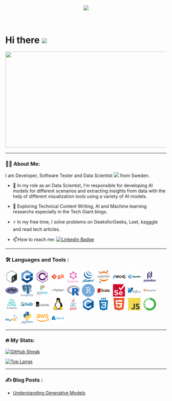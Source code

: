 <div id="header" align="center">
  <img src="https://media.giphy.com/media/M9kgjEsLG6LMbYC9dl/giphy.gif" />
</div>


<br/>
<img src="https://komarev.com/ghpvc/?username=baraki-weldat&style=flat-square&color=blue" alt=""/>

<h1>
  Hi there
  <img src="https://media.giphy.com/media/hvRJCLFzcasrR4ia7z/giphy.gif" width="30px"/>
</h1>
<div align="center">
  <img src="https://media.giphy.com/media/dWesBcTLavkZuG35MI/giphy.gif" width="600" height="300"/>
</div>

--- 

### :man_technologist: About Me:
I am Developer, Software Tester and Data Scientist <img src="https://media.giphy.com/media/WUlplcMpOCEmTGBtBW/giphy.gif" width="30"> from Sweden.
- :telescope: In my role as an Data Scientist, I’m responsible for developing AI models for different scenarios and extracting insights from data with the help of different visualization tools using a variety of AI models.

- :seedling: Exploring Technical Content Writing, AI and Machine learning researchs especially in the Tech Giant blogs. 

- :zap: In my free time, I solve problems on GeeksforGeeks, Leet, kagggle and read tech articles.

- :mailbox:How to reach me: [![Linkedin Badge](https://img.shields.io/badge/LinkedIn-blue?logoColor=white&label=baraki)](https://www.linkedin.com/in/weldatb/)

---

### :hammer_and_wrench: Languages and Tools :
<div>
  <img src="https://github.com/devicons/devicon/blob/master/icons/bash/bash-original.svg" title="Bash" alt="Bash" width="40" height="40"/>&nbsp;
 <img src="https://github.com/devicons/devicon/blob/master/icons/cplusplus/cplusplus-original.svg " title="C++" alt="C++" width="40" height="40"/>&nbsp;
 <img src="https://github.com/devicons/devicon/blob/master/icons/csharp/csharp-line.svg " title="C#" alt="C#" width="40" height="40"/>&nbsp;
 <img src="https://github.com/devicons/devicon/blob/master/icons/git/git-plain-wordmark.svg " title="Git" alt="Git" width="40" height="40"/>&nbsp;
 <img src="https://github.com/devicons/devicon/blob/master/icons/graphql/graphql-plain-wordmark.svg" title="GraphQL" alt="GraphQL" width="40" height="40"/>&nbsp;
 <img src="https://github.com/devicons/devicon/blob/master/icons/jquery/jquery-plain-wordmark.svg " title="JQuery" alt="JQuery" width="40" height="40"/>&nbsp;
 <img src="https://github.com/devicons/devicon/blob/master/icons/jupyter/jupyter-original-wordmark.svg" title="Jupyter" alt="Jupyter" width="40" height="40"/>&nbsp;
 <img src="https://github.com/devicons/devicon/blob/master/icons/neo4j/neo4j-original-wordmark.svg" title="Neo4j" alt="Neo4j" width="40" height="40"/>&nbsp;
 <img src="https://github.com/devicons/devicon/blob/master/icons/numpy/numpy-original-wordmark.svg" title="Numpy" alt="Numpy" width="40" height="40"/>&nbsp;
 <img src="https://github.com/devicons/devicon/blob/master/icons/pandas/pandas-original-wordmark.svg " title="Pandas" alt="Pandas" width="40" height="40"/>&nbsp;
 <img src="https://github.com/devicons/devicon/blob/master/icons/php/php-original.svg" title="PHP" alt="PHP" width="40" height="40"/>&nbsp;
 <img src="https://github.com/devicons/devicon/blob/master/icons/postgresql/postgresql-plain-wordmark.svg " title="PostgreSQL" alt="PostgreSQL" width="40" height="40"/>&nbsp;
 <img src="https://github.com/devicons/devicon/blob/master/icons/pytest/pytest-original-wordmark.svg " title="Pytest" alt="Pytest" width="40" height="40"/>&nbsp;
<img src="https://github.com/devicons/devicon/blob/master/icons/pytorch/pytorch-original-wordmark.svg" title="PyTorch" alt="PyTorch" width="40" height="40"/>&nbsp;
<img src="https://github.com/devicons/devicon/blob/master/icons/r/r-original.svg" title="R" alt="R" width="40" height="40"/>&nbsp;
<img src="https://github.com/devicons/devicon/blob/master/icons/rstudio/rstudio-plain.svg " title="RStudio" alt="RStudio" width="40" height="40"/>&nbsp;
<img src="https://github.com/devicons/devicon/blob/master/icons/scala/scala-original-wordmark.svg " title="Scala" alt="Scala" width="40" height="40"/>&nbsp;
<img src="https://github.com/devicons/devicon/blob/master/icons/selenium/selenium-original.svg " title="Selenium" alt="Selenium" width="40" height="40"/>&nbsp;
<img src="https://github.com/devicons/devicon/blob/master/icons/sqlite/sqlite-original-wordmark.svg" title="SQLite" alt="SQLite" width="40" height="40"/>&nbsp;
<img src="https://github.com/devicons/devicon/blob/master/icons/tensorflow/tensorflow-original-wordmark.svg" title="TensorFlow" alt="TensorFlow" width="40" height="40"/>&nbsp;
<img src="https://github.com/devicons/devicon/blob/master/icons/thealgorithms/thealgorithms-original-wordmark.svg" title="TheAlgorithms" alt="TheAlgorithms" width="40" height="40"/>&nbsp;
<img src="https://github.com/devicons/devicon/blob/master/icons/trello/trello-plain-wordmark.svg " title="Trello" alt="Trello" width="40" height="40"/>&nbsp;
<img src="https://github.com/devicons/devicon/blob/master/icons/ubuntu/ubuntu-plain-wordmark.svg" title="Ubuntu" alt="Ubuntu" width="40" height="40"/>&nbsp;
  <img src="https://github.com/devicons/devicon/blob/master/icons/linux/linux-original.svg" title="Linux" alt="Linux" width="40" height="40"/>&nbsp;
  <img src="https://github.com/devicons/devicon/blob/master/icons/java/java-original-wordmark.svg" title="Java" alt="Java" width="40" height="40"/>&nbsp;
  <img src="https://github.com/devicons/devicon/blob/master/icons/c/c-original.svg" title="C" alt="C" width="40" height="40"/>&nbsp;
  <img src="https://github.com/devicons/devicon/blob/master/icons/css3/css3-plain-wordmark.svg"  title="CSS3" alt="CSS" width="40" height="40"/>&nbsp;
  <img src="https://github.com/devicons/devicon/blob/master/icons/html5/html5-original.svg" title="HTML5" alt="HTML" width="40" height="40"/>&nbsp;
  <img src="https://github.com/devicons/devicon/blob/master/icons/javascript/javascript-original.svg" title="JavaScript" alt="JavaScript" width="40" height="40"/>&nbsp;
  <img src="https://github.com/devicons/devicon/blob/master/icons/anaconda/anaconda-original.svg" title="Anaconda" alt="Anaconda" width="40" height="40"/>&nbsp;
  <img src="https://github.com/devicons/devicon/blob/master/icons/mysql/mysql-original-wordmark.svg" title="MySQL"  alt="MySQL" width="40" height="40"/>&nbsp;
  <img src="https://github.com/devicons/devicon/blob/master/icons/python/python-original-wordmark.svg" title="Python" alt="Python" width="40" height="40"/>&nbsp;
  <img src="https://github.com/devicons/devicon/blob/master/icons/amazonwebservices/amazonwebservices-plain-wordmark.svg" title="AWS" alt="AWS" width="40" height="40"/>&nbsp;
  <img src="https://github.com/devicons/devicon/blob/master/icons/azure/azure-original-wordmark.svg" title="AZURE" alt="AZURE" width="40" height="40"/>&nbsp;
  
</div>

--- 

### :fire: My Stats: 
[![GitHub Streak](http://github-readme-streak-stats.herokuapp.com?user=baraki-weldat&theme=dark)](https://git.io/streak-stats)

[![Top Langs](https://github-readme-stats.vercel.app/api/top-langs/?username=baraki-weldat&theme=vision-friendly-dark)](https://github.com/anuraghazra/github-readme-stats) 

---

### :writing_hand: Blog Posts :




<!-- BLOG-POST-LIST:START -->
- [Understanding Generative Models](https://medium.com/@baraki-weldat/understanding-generative-models-unleashing-creativity-in-ai-93ff85059639)
<!-- BLOG-POST-LIST:END -->

